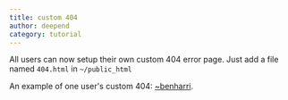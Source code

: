 ```yaml
---
title: custom 404
author: deepend
category: tutorial
---
```


All users can now setup their own custom 404 error page.  Just add a file named `404.html` in `~/public_html`

An example of one user's custom 404: [~benharri](http://tilde.club/~benharri/not_here).



